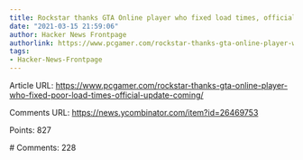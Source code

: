 ```yaml
---
title: Rockstar thanks GTA Online player who fixed load times, official update coming
date: "2021-03-15 21:59:06"
author: Hacker News Frontpage
authorlink: https://www.pcgamer.com/rockstar-thanks-gta-online-player-who-fixed-poor-load-times-official-update-coming/
tags:
- Hacker-News-Frontpage
---
```


<p>Article URL: <a href="https://www.pcgamer.com/rockstar-thanks-gta-online-player-who-fixed-poor-load-times-official-update-coming/">https://www.pcgamer.com/rockstar-thanks-gta-online-player-who-fixed-poor-load-times-official-update-coming/</a></p>
<p>Comments URL: <a href="https://news.ycombinator.com/item?id=26469753">https://news.ycombinator.com/item?id=26469753</a></p>
<p>Points: 827</p>
<p># Comments: 228</p>
